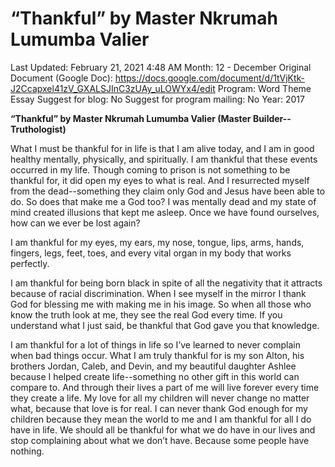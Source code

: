 # “Thankful” by Master Nkrumah Lumumba Valier

Last Updated: February 21, 2021 4:48 AM
Month: 12 - December
Original Document (Google Doc): https://docs.google.com/document/d/1tVjKtk-J2Ccapxel41zV_GXALSJInC3zUAy_uLOWYx4/edit
Program: Word Theme Essay
Suggest for blog: No
Suggest for program mailing: No
Year: 2017

**“Thankful” by Master Nkrumah Lumumba Valier (Master Builder-- Truthologist)**

What I must be thankful for in life is that I am alive today, and I am in good healthy mentally, physically, and spiritually. I am thankful that these events occurred in my life. Though coming to prison is not something to be thankful for, it did open my eyes to what is real. And I resurrected myself from the dead--something they claim only God and Jesus have been able to do. So does that make me a God too? I was mentally dead and my state of mind created illusions that kept me asleep. Once we have found ourselves, how can we ever be lost again?

I am thankful for my eyes, my ears, my nose, tongue, lips, arms, hands, fingers, legs, feet, toes, and every vital organ in my body that works perfectly.

I am thankful for being born black in spite of all the negativity that it attracts because of racial discrimination. When I see myself in the mirror I thank God for blessing me with making me in his image. So when all those who know the truth look at me, they see the real God every time. If you understand what I just said, be thankful that God gave you that knowledge.

I am thankful for a lot of things in life so I’ve learned to never complain when bad things occur. What I am truly thankful for is my son Alton, his brothers Jordan, Caleb, and Devin, and my beautiful daughter Ashlee because I helped create life--something no other gift in this world can compare to. And through their lives a part of me will live forever every time they create a life. My love for all my children will never change no matter what, because that love is for real. I can never thank God enough for my children because they mean the world to me and I am thankful for all I do have in life. We should all be thankful for what we do have in our lives and stop complaining about what we don’t have. Because some people have nothing.